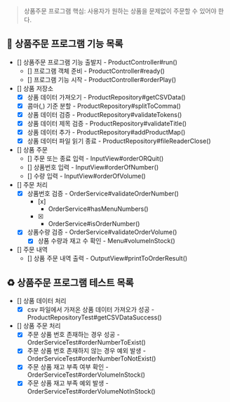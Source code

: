 > 상품주문 프로그램 핵심: 사용자가 원하는 상품을 문제없이 주문할 수 있어야 한다.

## 🛒 상품주문 프로그램 기능 목록

- [] 상품주문 프로그램 기능 출발지 - ProductController#run()
    - [] 프로그램 객체 준비 - ProductController#ready()
    - [] 프로그램 기능 시작 - ProductController#orderPlay()
- [] 상품 저장소
    - [x] 상품 데이터 가져오기 - ProductRepository#getCSVData()
    - [x] 콤마(,) 기준 분할 - ProductRepository#splitToComma()
    - [x] 상품 데이터 검증 - ProductRepository#validateTokens()
    - [x] 상품 데이터 제목 검증 - ProductRepository#validateTitle()
    - [x] 상품 데이터 추가 - ProductRepository#addProductMap()
    - [x] 상품 데이터 파일 읽기 종료 - ProductRepository#fileReaderClose()
- [] 상품 주문
    - [] 주문 또는 종료 입력 - InputView#orderORQuit()
    - [] 상품번호 입력 - InputView#orderOfNumber()
    - [] 수량 입력 - InputView#orderOfVolume()
- [] 주문 처리
    - [x] 상품번호 검증 - OrderService#validateOrderNumber()
        - [x] 
            - OrderService#hasMenuNumbers()
        - [x] 
            - OrderService#isOrderNumber()
    - [x] 상품수량 검증 - OrderService#validateOrderVolume()
        - [x] 상품 수량과 재고 수 확인 - Menu#volumeInStock()
- [] 주문 내역
    - [] 상품 주문 내역 출력 - OutputView#printToOrderResult()

## ♻️ 상품주문 프로그램 테스트 목록

- [] 상품 데이터 처리
    - [x] csv 파일에서 가져온 상품 데이터 가져오가 성공 - ProductRepositoryTest#getCSVDataSuccess()
- [] 상품 주문 처리
    - [x] 주문 상품 번호 존재하는 경우 성공 - OrderServiceTest#orderNumberToExist()
    - [x] 주문 상품 번호 존재하지 않는 경우 예외 발생 - OrderServiceTest#orderNumberToNotExist()
    - [x] 주문 상품 재고 부족 여부 확인 - OrderServiceTest#orderVolumeInStock()
    - [x] 주문 상품 재고 부족 예외 발생 - OrderServiceTest#orderVolumeNotInStock()